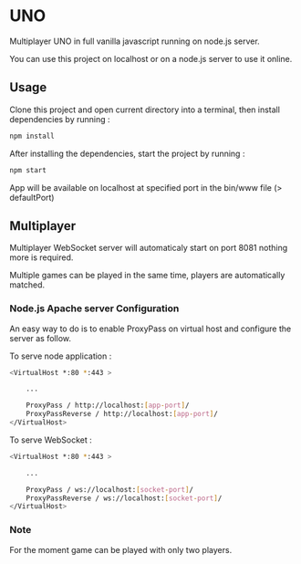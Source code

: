 # UNO

Multiplayer UNO in full vanilla javascript running on node.js server.

You can use this project on localhost or on a node.js server to use it online.

## Usage

Clone this project and open current directory into a terminal, then install dependencies by running :

```sh
npm install
```

After installing the dependencies, start the project by running :

```sh
npm start
```

App will be available on localhost at specified port in the bin/www file (> defaultPort)


## Multiplayer

Multiplayer WebSocket server will automaticaly start on port 8081 nothing more is required.

Multiple games can be played in the same time, players are automatically matched.

### Node.js Apache server Configuration

An easy way to do is to enable ProxyPass on virtual host and configure the server as follow.


To serve node application :

```sh
<VirtualHost *:80 *:443 >

	...

    ProxyPass / http://localhost:[app-port]/
    ProxyPassReverse / http://localhost:[app-port]/
</VirtualHost>
```

To serve WebSocket :

```sh
<VirtualHost *:80 *:443 >

	...

    ProxyPass / ws://localhost:[socket-port]/
    ProxyPassReverse / ws://localhost:[socket-port]/
</VirtualHost>
```

### Note

For the moment game can be played with only two players.
